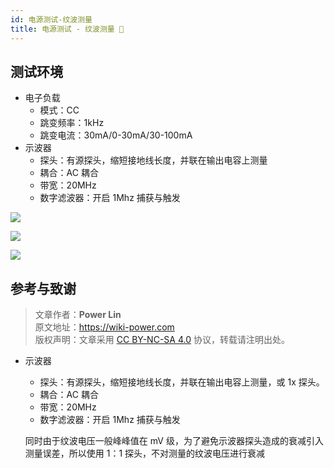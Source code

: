 ```yaml
---
id: 电源测试-纹波测量
title: 电源测试 - 纹波测量 🚧
---
```


## 测试环境

- 电子负载
  - 模式：CC
  - 跳变频率：1kHz
  - 跳变电流：30mA/0-30mA/30-100mA
- 示波器
  - 探头：有源探头，缩短接地线长度，并联在输出电容上测量
  - 耦合：AC 耦合
  - 带宽：20MHz
  - 数字滤波器：开启 1Mhz 捕获与触发

![](https://cos.wiki-power.com/img/20220516141413.jpg)

![](https://cos.wiki-power.com/img/20220516141418.jpg)

![](https://cos.wiki-power.com/img/20220516141424.jpg)

## 参考与致谢

> 文章作者：**Power Lin**  
> 原文地址：<https://wiki-power.com>  
> 版权声明：文章采用 [CC BY-NC-SA 4.0](https://creativecommons.org/licenses/by/4.0/deed.zh) 协议，转载请注明出处。

- 示波器

  - 探头：有源探头，缩短接地线长度，并联在输出电容上测量，或 1x 探头。
  - 耦合：AC 耦合
  - 带宽：20MHz
  - 数字滤波器：开启 1Mhz 捕获与触发

  同时由于纹波电压一般峰峰值在 mV 级，为了避免示波器探头造成的衰减引入测量误差，所以使用 1：1 探头，不对测量的纹波电压进行衰减
